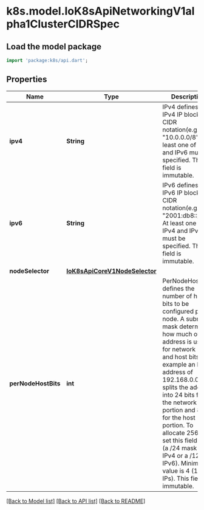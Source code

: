 # k8s.model.IoK8sApiNetworkingV1alpha1ClusterCIDRSpec

## Load the model package
```dart
import 'package:k8s/api.dart';
```

## Properties
Name | Type | Description | Notes
------------ | ------------- | ------------- | -------------
**ipv4** | **String** | IPv4 defines an IPv4 IP block in CIDR notation(e.g. \"10.0.0.0/8\"). At least one of IPv4 and IPv6 must be specified. This field is immutable. | [optional] 
**ipv6** | **String** | IPv6 defines an IPv6 IP block in CIDR notation(e.g. \"2001:db8::/64\"). At least one of IPv4 and IPv6 must be specified. This field is immutable. | [optional] 
**nodeSelector** | [**IoK8sApiCoreV1NodeSelector**](IoK8sApiCoreV1NodeSelector.md) |  | [optional] 
**perNodeHostBits** | **int** | PerNodeHostBits defines the number of host bits to be configured per node. A subnet mask determines how much of the address is used for network bits and host bits. For example an IPv4 address of 192.168.0.0/24, splits the address into 24 bits for the network portion and 8 bits for the host portion. To allocate 256 IPs, set this field to 8 (a /24 mask for IPv4 or a /120 for IPv6). Minimum value is 4 (16 IPs). This field is immutable. | 

[[Back to Model list]](../README.md#documentation-for-models) [[Back to API list]](../README.md#documentation-for-api-endpoints) [[Back to README]](../README.md)


